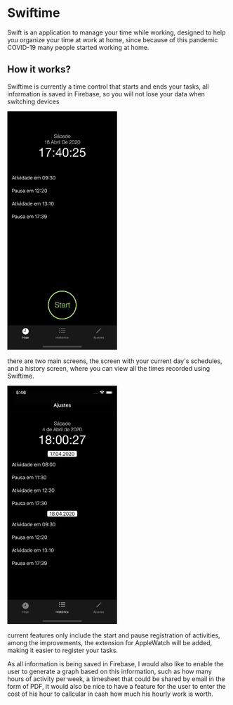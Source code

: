 # Swiftime

Swift is an application to manage your time while working, designed to help you organize your time at work at home, since because of this pandemic COVID-19 many people started working at home.

## How it works? ##

Swiftime is currently a time control that starts and ends your tasks, all information is saved in Firebase, so you will not lose your data when switching devices

<img src="Images/today.png" width="250">

there are two main screens, the screen with your current day's schedules, and a history screen, where you can view all the times recorded using Swiftime.

<img src="Images/history.png" width="250">

current features only include the start and pause registration of activities, among the improvements, the extension for AppleWatch will be added, making it easier to register your tasks.

As all information is being saved in Firebase, I would also like to enable the user to generate a graph based on this information, such as how many hours of activity per week, a timesheet that could be shared by email in the form of PDF, it would also be nice to have a feature for the user to enter the cost of his hour to callcular in cash how much his hourly work is worth.
